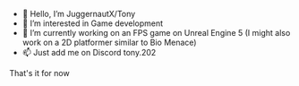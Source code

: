 - 👋 Hello, I’m JuggernautX/Tony
- 👀 I’m interested in Game development
- 🌱 I’m currently working on an FPS game on Unreal Engine 5 (I might also work on a 2D platformer similar to Bio Menace)
- 📫 Just add me on Discord tony.202

That's it for now
